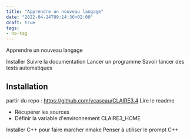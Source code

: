 ```yaml
---
title: "Apprendre un nouveau langage"
date: "2022-04-24T09:14:36+02:00"
draft: true
tags:
- no-tag
---
```

Apprendre un nouveau langage

Installer
Suivre la documentation
Lancer un programme
Savoir lancer des tests automatiques

## Installation
partir du repo : https://github.com/ycaseau/CLAIRE3.4
Lire le readme
* Récupérer les sources
* Définir la variable d'environnement CLAIRE3_HOME

Installer C++ pour faire marcher nmake
Penser à utiliser le prompt C++




